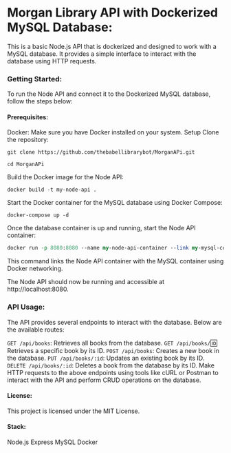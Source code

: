 # Morgan Library API with Dockerized MySQL Database:

This is a basic Node.js API that is dockerized and designed to work with a MySQL database. It provides a simple interface to interact with the database using HTTP requests.

### Getting Started:

To run the Node API and connect it to the Dockerized MySQL database, follow the steps below:

#### Prerequisites:

Docker: Make sure you have Docker installed on your system.
Setup
Clone the repository:

```shell
git clone https://github.com/thebabellibrarybot/MorganAPi.git

cd MorganAPi
```

Build the Docker image for the Node API:

```shell
docker build -t my-node-api .
```

Start the Docker container for the MySQL database using Docker Compose:

```shell
docker-compose up -d
``` 

Once the database container is up and running, start the Node API container:

```perl
docker run -p 8080:8080 --name my-node-api-container --link my-mysql-container:mysql -d my-node-api
```

This command links the Node API container with the MySQL container using Docker networking.

The Node API should now be running and accessible at http://localhost:8080.

### API Usage:
The API provides several endpoints to interact with the database. Below are the available routes:

`GET /api/books`: Retrieves all books from the database.
`GET /api/books/`:id: Retrieves a specific book by its ID.
`POST /api/books`: Creates a new book in the database.
`PUT /api/books/:id`: Updates an existing book by its ID.
`DELETE /api/books/:id`: Deletes a book from the database by its ID.
Make HTTP requests to the above endpoints using tools like cURL or Postman to interact with the API and perform CRUD operations on the database.

#### License:
This project is licensed under the MIT License.

#### Stack:
Node.js
Express
MySQL
Docker